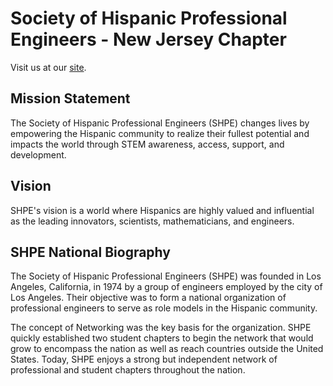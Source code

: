# Society of Hispanic Professional Engineers - New Jersey Chapter

Visit us at our [site](shpenj.org).

## Mission Statement
The Society of Hispanic Professional Engineers (SHPE) changes lives by empowering the Hispanic community to realize their fullest potential and impacts the world through STEM awareness, access, support, and development.

## Vision
SHPE's vision is a world where Hispanics are highly valued and influential as the leading innovators, scientists, mathematicians, and engineers.

## SHPE National Biography
The Society of Hispanic Professional Engineers (SHPE) was founded in Los Angeles, California, in 1974 by a group of engineers employed by the city of Los Angeles. Their objective was to form a national organization of professional engineers to serve as role models in the Hispanic community.

The concept of Networking was the key basis for the organization. SHPE quickly established two student chapters to begin the network that would grow to encompass the nation as well as reach countries outside the United States. Today, SHPE enjoys a strong but independent network of professional and student chapters throughout the nation.
